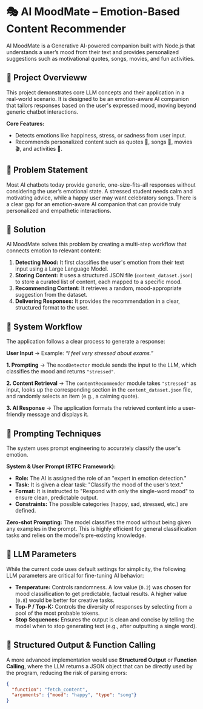 # 🎭 AI MoodMate – Emotion-Based Content Recommender

AI MoodMate is a Generative AI-powered companion built with Node.js that understands a user’s mood from their text and provides personalized suggestions such as motivational quotes, songs, movies, and fun activities.

## 🔹 Project Overvieww

This project demonstrates core LLM concepts and their application in a real-world scenario. It is designed to be an emotion-aware AI companion that tailors responses based on the user's expressed mood, moving beyond generic chatbot interactions.

**Core Features:**
-   Detects emotions like happiness, stress, or sadness from user input.
-   Recommends personalized content such as quotes 📝, songs 🎵, movies 🎬, and activities 🎲.

## 🔹 Problem Statement

Most AI chatbots today provide generic, one-size-fits-all responses without considering the user’s emotional state. A stressed student needs calm and motivating advice, while a happy user may want celebratory songs. There is a clear gap for an emotion-aware AI companion that can provide truly personalized and empathetic interactions.

## 🔹 Solution

AI MoodMate solves this problem by creating a multi-step workflow that connects emotion to relevant content:

1.  **Detecting Mood:** It first classifies the user's emotion from their text input using a Large Language Model.
2.  **Storing Content:** It uses a structured JSON file (`content_dataset.json`) to store a curated list of content, each mapped to a specific mood.
3.  **Recommending Content:** It retrieves a random, mood-appropriate suggestion from the dataset.
4.  **Delivering Responses:** It provides the recommendation in a clear, structured format to the user.

## 🔹 System Workflow

The application follows a clear process to generate a response:

**User Input** → Example: *“I feel very stressed about exams.”*

**1. Prompting** → The `moodDetector` module sends the input to the LLM, which classifies the mood and returns `"stressed"`.

**2. Content Retrieval** → The `contentRecommender` module takes `"stressed"` as input, looks up the corresponding section in the `content_dataset.json` file, and randomly selects an item (e.g., a calming quote).

**3. AI Response** → The application formats the retrieved content into a user-friendly message and displays it.

## 🔹 Prompting Techniques

The system uses prompt engineering to accurately classify the user's emotion.

**System & User Prompt (RTFC Framework):**
-   **Role:** The AI is assigned the role of an "expert in emotion detection."
-   **Task:** It is given a clear task: "Classify the mood of the user's text."
-   **Format:** It is instructed to "Respond with only the single-word mood" to ensure clean, predictable output.
-   **Constraints:** The possible categories (happy, sad, stressed, etc.) are defined.

**Zero-shot Prompting:**
The model classifies the mood without being given any examples in the prompt. This is highly efficient for general classification tasks and relies on the model's pre-existing knowledge.

## 🔹 LLM Parameters

While the current code uses default settings for simplicity, the following LLM parameters are critical for fine-tuning AI behavior:

-   **Temperature:** Controls randomness. A low value (`0.2`) was chosen for mood classification to get predictable, factual results. A higher value (`0.8`) would be better for creative tasks.
-   **Top-P / Top-K:** Controls the diversity of responses by selecting from a pool of the most probable tokens.
-   **Stop Sequences:** Ensures the output is clean and concise by telling the model when to stop generating text (e.g., after outputting a single word).

## 🔹 Structured Output & Function Calling

A more advanced implementation would use **Structured Output** or **Function Calling**, where the LLM returns a JSON object that can be directly used by the program, reducing the risk of parsing errors:

```json
{
  "function": "fetch_content",
  "arguments": {"mood": "happy", "type": "song"}
}